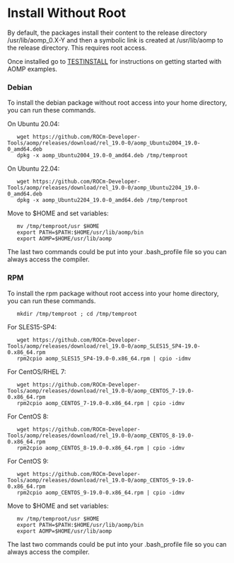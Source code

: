 # Install Without Root
By default, the packages install their content to the release directory /usr/lib/aomp_0.X-Y and then a  symbolic link is created at /usr/lib/aomp to the release directory. This requires root access.

Once installed go to [TESTINSTALL](TESTINSTALL.md) for instructions on getting started with AOMP examples.

### Debian
To install the debian package without root access into your home directory, you can run these commands.<br>

On Ubuntu 20.04:
```
   wget https://github.com/ROCm-Developer-Tools/aomp/releases/download/rel_19.0-0/aomp_Ubuntu2004_19.0-0_amd64.deb
   dpkg -x aomp_Ubuntu2004_19.0-0_amd64.deb /tmp/temproot
```
On Ubuntu 22.04:
```
   wget https://github.com/ROCm-Developer-Tools/aomp/releases/download/rel_19.0-0/aomp_Ubuntu2204_19.0-0_amd64.deb
   dpkg -x aomp_Ubuntu2204_19.0-0_amd64.deb /tmp/temproot
```
Move to $HOME and set variables:
```
   mv /tmp/temproot/usr $HOME
   export PATH=$PATH:$HOME/usr/lib/aomp/bin
   export AOMP=$HOME/usr/lib/aomp
```
The last two commands could be put into your .bash_profile file so you can always access the compiler.

### RPM
To install the rpm package without root access into your home directory, you can run these commands.
```
   mkdir /tmp/temproot ; cd /tmp/temproot 
```
For SLES15-SP4:
```
   wget https://github.com/ROCm-Developer-Tools/aomp/releases/download/rel_19.0-0/aomp_SLES15_SP4-19.0-0.x86_64.rpm
   rpm2cpio aomp_SLES15_SP4-19.0-0.x86_64.rpm | cpio -idmv
```
For CentOS/RHEL 7:
```
   wget https://github.com/ROCm-Developer-Tools/aomp/releases/download/rel_19.0-0/aomp_CENTOS_7-19.0-0.x86_64.rpm
   rpm2cpio aomp_CENTOS_7-19.0-0.x86_64.rpm | cpio -idmv
```
For CentOS 8:
```
   wget https://github.com/ROCm-Developer-Tools/aomp/releases/download/rel_19.0-0/aomp_CENTOS_8-19.0-0.x86_64.rpm
   rpm2cpio aomp_CENTOS_8-19.0-0.x86_64.rpm | cpio -idmv
```
For CentOS 9:
```
   wget https://github.com/ROCm-Developer-Tools/aomp/releases/download/rel_19.0-0/aomp_CENTOS_9-19.0-0.x86_64.rpm
   rpm2cpio aomp_CENTOS_9-19.0-0.x86_64.rpm | cpio -idmv
```
Move to $HOME and set variables:
```
   mv /tmp/temproot/usr $HOME
   export PATH=$PATH:$HOME/usr/lib/aomp/bin
   export AOMP=$HOME/usr/lib/aomp
```
The last two commands could be put into your .bash_profile file so you can always access the compiler.
